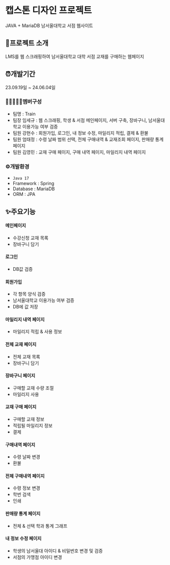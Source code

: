 # 캡스톤 디자인 프로젝트
JAVA + MariaDB 남서울대학교 서점 웹사이트

## 🍳프로젝트 소개
LMS를 웹 스크래핑하여 남서울대학교 대학 서점 교재를 구매하는 웹페이지

## ⏰개발기간
23.09.19일 ~ 24.06.04일

### 👩🏻‍🤝‍🧑🏻멤버구성
- 팀명 : Train
- 팀장 임세규 : 웹 스크래핑, 학생 & 서점 메인페이지, 서버 구축, 장바구니, 남서울대학교 이용가능 여부 검증
- 팀원 강현수 : 회원가입, 로그인, 내 정보 수정, 마일리지 적립, 결제 & 환불
- 팀원 엄태정 : 수령 날짜 범위 선택, 전체 구매내역 & 교재조회 페이지, 판매량 통계 페이지
- 팀원 김영민 : 교재 구매 페이지, 구매 내역 페이지, 마일리지 내역 페이지


### ⚙개발환경
- `Java 17`
- Framework : Spring
- Database : MariaDB
- ORM : JPA

## ✨주요기능
#### 메인페이지
- 수강신청 교재 목록
- 장바구니 담기
#### 로그인
- DB값 검증
#### 회원가입
- 각 항목 양식 검증
- 남서울대학교 이용가능 여부 검증
- DB에 값 저장
#### 마일리지 내역 페이지
- 마일리지 적립 & 사용 정보
#### 전체 교재 페이지
- 전체 교재 목록
- 장바구니 담기
#### 장바구니 페이지
- 구매할 교재 수량 조절
- 마일리지 사용
#### 교재 구매 페이지
- 구매할 교재 정보
- 적립될 마일리지 정보
- 결제
#### 구매내역 페이지
- 수령 날짜 변경
- 환불
#### 전체 구매내역 페이지
- 수령 정보 변경
- 학번 검색
- 인쇄
#### 판매량 통계 페이지
- 전체 & 선택 학과 통계 그래프
#### 내 정보 수정 페이지
- 학생의 남서울대 아이디 & 비밀번호 변경 및 검증
- 서점의 가맹점 아이디 변경
